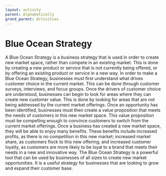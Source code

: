 ```yaml
---
layout: activity
parent: Alphabetically
grand_parent: Activities
---
```

# Blue Ocean Strategy
A Blue Ocean Strategy is a business strategy that is used in order to create new market space, rather than compete in an existing market. This is done by creating a new product or service that is not currently being offered, or by offering an existing product or service in a new way. In order to make a Blue Ocean Strategy, businesses must first understand what drives customer choice in the current market. This can be done through customer surveys, interviews, and focus groups. Once the drivers of customer choice are understood, businesses can begin to look for areas where they can create new customer value. This is done by looking for areas that are not being addressed by the current market offerings. Once an opportunity has been identified, businesses must then create a value proposition that meets the needs of customers in this new market space. This value proposition must be compelling enough to convince customers to switch from the current market offerings. Once a business has created a new market space, they will be able to enjoy many benefits. These benefits include increased profits, as there is no competition in this new market; increased market share, as customers flock to this new offering; and increased customer loyalty, as customers are more likely to be loyal to a brand that meets their needs in a new and innovative way. The Blue Ocean Strategy is a powerful tool that can be used by businesses of all sizes to create new market opportunities. It is a useful strategy for businesses that are looking to grow and expand their customer base.